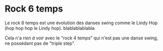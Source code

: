 # Rock 6 temps

Le rock 6 temps est une évolution des danses swing comme le Lindy Hop (hop hop hop le Lindy hop).
blablablablabla

Cela n'a _rien à voir_ avec le "rock 4 temps" qui n'est pas une danse swing, ne possédant pas de "triple step".
